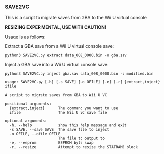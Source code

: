 ### SAVE2VC

This is a script to migrate saves from GBA to the Wii U virtual console

**RESIZING EXPERIMENTAL, USE WITH CAUTION!**

Usage is as follows:

Extract a GBA save from a Wii U virtual console save:
```
python3 SAVE2VC.py extract data_008_0000.bin -o gba.sav
```

Inject a GBA save into a Wii U virtual console save:
```
python3 SAVE2VC.py inject gba.sav data_008_0000.bin -o modified.bin
```

```
usage: SAVE2VC.py [-h] [-s SAVE] [-o OFILE] [-e] [-r] {extract,inject} ifile

A script to migrate saves from GBA to Wii U VC

positional arguments:
  {extract,inject}      The command you want to use
  ifile                 The Wii U VC save file

optional arguments:
  -h, --help            show this help message and exit
  -s SAVE, --save SAVE  The save file to inject
  -o OFILE, --ofile OFILE
                        The file to output to
  -e, --eeprom          EEPROM byte swap
  -r, --resize          Attempt to resize the STATRAM0 block
```